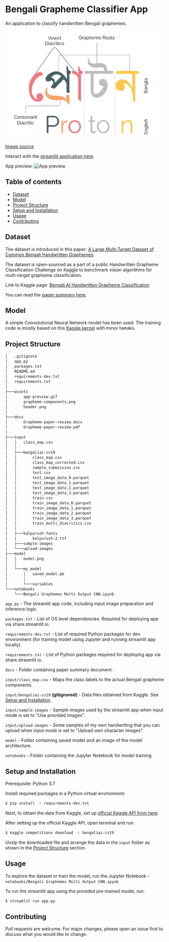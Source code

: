 # Bengali Grapheme Classifier App

An application to classify handwritten Bengali graphemes.

![Grapheme Components](./assets/grapheme-components.png)

[Image source](https://arxiv.org/abs/2010.00170)

Interact with the [streamlit application here](https://share.streamlit.io/kmjawadurrahman/bengali-grapheme-classifier-app/main/app.py).

App preview:
![App preview](./assets/app-preview.gif)


## Table of contents
- [Dataset](#dataset)
- [Model](#model)
- [Project Structure](#project-structure)
- [Setup and Installation](#setup-and-installation)
- [Usage](#usage)
- [Contributing](#contributing)


## Dataset

The dataset is introduced in this paper: [A Large Multi-Target Dataset of Common Bengali Handwritten Graphemes](https://arxiv.org/abs/2010.00170).

The dataset is open-sourced as a part of a public Handwritten Grapheme Classification Challenge on Kaggle to benchmark vision algorithms for multi-target grapheme classification.

Link to Kaggle page: [Bengali.AI Handwritten Grapheme Classification](https://www.kaggle.com/c/bengaliai-cv19/overview)

You can read the [paper summary here](https://github.com/kmjawadurrahman/bengali-grapheme-classifier-app/blob/main/docs/Grapheme-paper-review.pdf).


## Model

A simple Convolutional Neural Network model has been used. The training code is mostly based on this [Kaggle kernel](https://www.kaggle.com/ngminhton/bengali-graphemes-starter-eda-multi-output-cnn) with minor tweaks.


## Project Structure

```
│   .gitignore
│   app.py
│   packages.txt
│   README.md
│   requirements-dev.txt
│   requirements.txt
│
├───assets
│       app-preview.gif
│       grapheme-components.png
│       header.png
│
├───docs
│       Grapheme-paper-review.docx
│       Grapheme-paper-review.pdf
│
├───input
│   │   class_map.csv
│   │
│   ├───bengaliai-cv19
│   │       class_map.csv
│   │       class_map_corrected.csv
│   │       sample_submission.csv
│   │       test.csv
│   │       test_image_data_0.parquet
│   │       test_image_data_1.parquet
│   │       test_image_data_2.parquet
│   │       test_image_data_3.parquet
│   │       train.csv
│   │       train_image_data_0.parquet
│   │       train_image_data_1.parquet
│   │       train_image_data_2.parquet
│   │       train_image_data_3.parquet
│   │       train_multi_diacritics.csv
│   │
│   ├───kalpurush-fonts
│   │       kalpurush-2.ttf
│   ├───sample-images
│   └───upload-images
├───model
│   │   model.png
│   │
│   └───my_model
│       │   saved_model.pb
│       │
│       └───variables
└───notebooks
    └───Bengali Graphemes Multi Output CNN.ipynb
```

`app.py` - The streamlit app code, including input image preparation and inference logic.

`packages.txt` - List of OS level dependencies. Required for deploying app via share.streamlit.io.

`requirements-dev.txt` - List of required Python packages for dev environment (for training model using Jupyter and running streamlit app locally).

`requirements.txt` - List of Python packages required for deploying app via share.streamlit.io.

`docs` - Folder containing paper summary document.

`input/class_map.csv` - Maps the class labels to the actual Bengali grapheme components.

`input/bengaliai-cv19` **(gitignored)** - Data files obtained from Kaggle. See [Setup and Installation](#setup-and-installation).

`input/sample-images` - Sample images used by the streamlit app when input mode is set to "Use provided images".

`input/upload-images` - Some samples of my own handwriting that you can upload when input mode is set to "Upload own character images".

`model` - Folder containing saved model and an image of the model architecture.

`notebooks` - Folder containing the Jupyter Notebook for model training.


## Setup and Installation

Prerequisite: Python 3.7

Install required packages in a Python virtual environment:
```bash
$ pip install -r requirements-dev.txt
```

Next, to obtain the data from Kaggle, set up [official Kaggle API from here](https://github.com/Kaggle/kaggle-api).

After setting up the official Kaggle API, open terminal and run:
```bash
$ kaggle competitions download -c bengaliai-cv19
```

Unzip the downloaded file and arrange the data in the `input` folder as shown in the [Project Structure](#project-structure) section.


## Usage

To explore the dataset or train the model, run the Jupyter Notebook - `notebooks/Bengali Graphemes Multi Output CNN.ipynb`

To run the streamlit app using the provided pre-trained model, run:
```bash
$ streamlit run app.py
```


## Contributing
Pull requests are welcome. For major changes, please open an issue first to discuss what you would like to change.